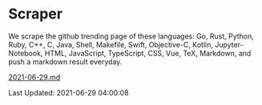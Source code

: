 # Scraper

We scrape the github trending page of these languages: Go, Rust, Python, Ruby, C++, C, Java, Shell, Makefile, Swift, Objective-C, Kotlin, Jupyter-Notebook, HTML, JavaScript, TypeScript, CSS, Vue, TeX, Markdown, and push a markdown result everyday.

[2021-06-29.md](https://github.com/yangwenmai/github-trending-backup/blob/master/2021-06-29.md)

Last Updated: 2021-06-29 04:00:08
